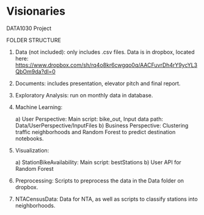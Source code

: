 # Visionaries
DATA1030 Project


FOLDER STRUCTURE

1) Data (not included): only includes .csv files. Data is in dropbox, located here: 
https://www.dropbox.com/sh/rq4o8kr6cwgqo0q/AACFuvrDh4rY9ycYL3QbOm9da?dl=0

2) Documents: includes presentation, elevator pitch and final report.

3) Exploratory Analysis: run on monthly data in database.

4) Machine Learning:
    
   a) User Perspective: Main script:        bike_out, 
			    Input data path:  Data/UserPerspective/InputFiles 
   b) Business Perspective: 
            Clustering traffic neighborhoods and Random Forest to predict destination notebooks. 

5) Visualization: 
    
   a) StationBikeAvailability:    Main script:        bestStations 
   b) User API for Random Forest
6) Preprocessing: Scripts to preprocess the data in the Data folder on dropbox.
7) NTACensusData: Data for NTA, as well as scripts to classify stations into neighborhoods.			                  

